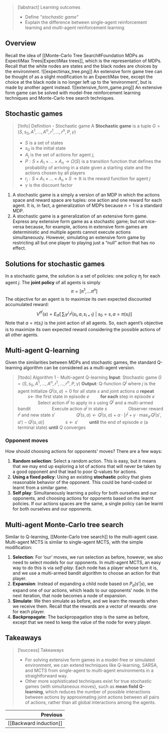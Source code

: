 >[!abstract] Learning outcomes
>- Define *"stochastic game"*
>- Explain the difference between single-agent reinforcement learning and multi-agent reinforcement learning

## Overview
Recall the idea of [[Monte-Carlo Tree Search#Foundation MDPs as ExpectiMax Trees|ExpectiMax trees]], which is the representation of MDPs. Recall that the white nodes are states and the black nodes are choices by the environment.
![[expectimax_tree.png]]
An extensive form game tree can be thought of as a slight modification to an ExpectiMax tree, except the choice at the black node is no longer left up to the ‘environment’, but is made by another agent instead.
![[extensive_form_game.png]]
An extensive form game can be solved with model-free reinforcement learning techniques and Monte-Carlo tree search techniques.
## Stochastic games
>[!info] Definition - Stochastic game
>A **Stochastic game** is a tuple $G=(S,s_0,A^1,...,A^n,r^1,...,r^n,P,\gamma)$
>- $S$ is a set of states
>- $s_0$ is the initial state
>- $A_j$ is the set of actions for agent $j$,
>- $P:S\times A_1\times...\times A_n\to\Omega(S)$ is a transition function that defines the probability of arriving in a state given a starting state and the actions chosen by all players
>- $r_j:S\times A_1\times...\times A_n\times S\to\mathbb{R}$ is the reward function for agent $j$
>- $\gamma$ is the discount factor

1. A stochastic game is a simply a version of an MDP in which the actions space and reward space are tuples: one action and one reward for each agent. It is, in fact, a generalization of MDPs because $n=1$ is a standard MDP.
2. A stochastic game is a generalization of an extensive form game. Express any extensive form game as a stochastic game; but not vice-versa because, for example, actions in extensive form games are deterministic and multiple agents cannot execute actions simultaneously. However, simulating an extensive form game by restricting all but one player to playing just a “null” action that has no effect.
## Solutions for stochastic games
In a stochastic game, the solution is a set of policies: one policy $\pi_j$ for each agent $j$. The **joint policy** of all agents is simply
$$\pi = [\pi^1, \ldots \pi^n]$$
The objective for an agent is to maximize its own expected discounted accumulated reward:
$$V^{\pi^j}(s) = E_{\pi^j}\left[\, \sum_{i} \gamma^i \, r^j(s_i, a, s_{i+1}) \ | \ s_0 = s, a = \pi(s_i)\right]$$
Note that $a=\pi(s_i)$ is the joint action of all agents. So, each agent’s objective is to maximize its own expected reward considering the possible actions of all other agents.
## Multi-agent Q-learning
Given the similarities between MDPs and stochastic games, the standard Q-learning algorithm can be considered as a multi-agent version.
>[!todo] Algorithm 1 - Multi-agent Q-learning
>**Input**: Stochastic game $G=(S,s_0,A^1,...,A^n,r^1,...,r^n,P,\gamma)$
>**Output**: Q-function $Q^j$ where $j$ is the agent
>Initialize $Q^j(s,a)=0$ for all state $s$ and joint actions $a$
>**repeat**
>$\qquad s\leftarrow$ the first state in episode $e$
>$\qquad$**for each** step in episode $e$
>$\qquad\qquad$Select action $a^j$ to apply in $s$ using $Q^j$ and a multi-armed bandit
>$\qquad\qquad$Execute action $a^j$ in state $s$
>$\qquad\qquad$Observer reward $r^j$ and new state $s'$
>$\qquad\qquad Q^j(s,a) \leftarrow Q^j(s,a) + \alpha \cdot [r^j + \gamma \cdot \max_{a'} Q^j(s',a') - Q^j(s,a)]$
>$\qquad\qquad s \leftarrow s'$
>$\qquad$**until** the end of episode $e$ (a terminal state)
>**until** $Q$ converges

### Opponent moves
How should choosing actions for opponents' moves? There are a few ways:
1. **Random selection**: Select a random action. This is easy, but it means that we may end up exploring a lot of actions that will never be taken by a good opponent and that lead to poor Q-values for actions.
2. **Using a fixed policy**: Using an existing **stochastic** policy that gives reasonable behavior of the opponent. This could be hand-coded or learnt from a similar game.
3. **Self play**: Simultaneously learning a policy for both ourselves and our opponents, and choosing actions for opponents based on the learnt policies. If our actions spaces are the same, a single policy can be learnt for both ourselves and our opponents.
## Multi-agent Monte-Carlo tree search
Similar to Q-learning, [[Monte-Carlo tree search]] to the multi-agent case. Multi-agent MCTS is similar to single-agent MCTS, with the simple modification:
1. **Selection**: For ‘our’ moves, we run selection as before, however, we also need to select models for our opponents. In multi-agent MCTS, an easy way to do this is via *self-play*. Each node has a player whose turn it is, and we use a multi-armed bandit algorithm to choose an action for that player.
2. **Expansion**: Instead of expanding a child node based on $P_a(s'|s)$, we expand one of our actions, which leads to our opponents’ node. In the next iteration, that node becomes a node of expansion.
3. **Simulate**: We then simulate as before, and we learn the rewards when we receive them. Recall that the rewards are a vector of rewards: one for each player.
4. **Backpropagate**: The backpropagation step is the same as before, except that we need to keep the value of the node for every player.
## Takeaways
>[!success] Takeaways
>- For solving extensive form games in a model-free or simulated environment, we can extend techniques like Q-learning, SARSA, and MCTS from single-agent to multi-agent environments in a straightforward way.
>- Other more sophisticated techniques exist for true stochastic games (with simultaneous moves), such as **mean field Q-learning**, which reduces the number of possible interactions between actions by approximating joint actions between all pairs of actions, rather than all global interactions among the agents.

|               Previous |
| ---------------------: |
| [[Backward induction]] |
